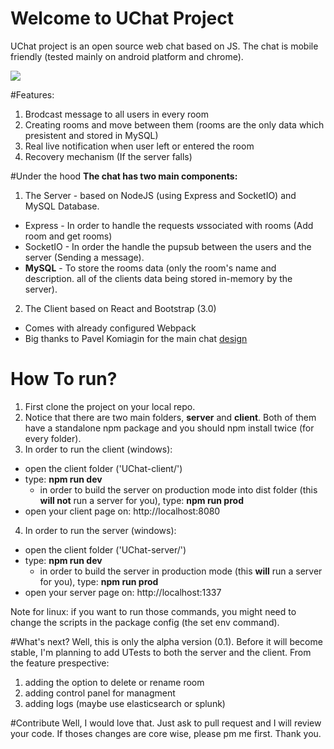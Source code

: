 # Welcome to UChat Project
UChat project is an open source web chat based on JS.
The chat is mobile friendly (tested mainly on android platform and chrome).

![](http://gifyu.com/images/ultrachat.gif)

#Features:
1. Brodcast message to all users in every room 
2. Creating rooms and move between them (rooms are the only data which presistent and stored in MySQL)
3. Real live notification when user left or entered the room
4. Recovery mechanism (If the server falls)

#Under the hood
**The chat has two main components:**

1. The Server - based on NodeJS (using Express and SocketIO) and MySQL Database.
  * Express - In order to handle the requests שssociated with rooms (Add room and get rooms)
  * SocketIO - In order the handle the pupsub between the users and the server (Sending a message). 
  * **MySQL** - To store the rooms data (only the room's name and description. all of the clients data being stored in-memory by the server).
2.  The Client based on React and Bootstrap (3.0)
  * Comes with already configured Webpack
  * Big thanks to Pavel Komiagin for the main chat [design](http://bootsnipp.com/snippets/ZlkBn) 

# How To run?

1. First clone the project on your local repo.
2. Notice that there are two main folders, **server** and **client**. Both of them have a standalone npm package and you should npm install twice (for every folder).
3. In order to run the client (windows): 
  * open the client folder ('UChat-client/')
  * type: **npm run dev** 
    * in order to build the server on production mode into dist folder (this **will not** run a server for you), type: **npm run prod**
  * open your client page on: http://localhost:8080
4. In order to run the server (windows): 
  * open the client folder ('UChat-server/')
  * type: **npm run dev** 
    * in order to build the server in production mode (this **will** run a server for you), type: **npm run prod**
  * open your server page on: http://localhost:1337
  
Note for linux: if you want to run those commands, you might need to change the scripts in the package config (the set env command).

#What's next?
Well, this is only the alpha version (0.1). 
Before it will become stable, I'm planning to add UTests to both the server and the client.
From the feature prespective:

1. adding the option to delete or rename room
2. adding control panel for managment
3. adding logs (maybe use elasticsearch or splunk)

#Contribute
Well, I would love that. Just ask to pull request and I will review your code.
If thoses changes are core wise, please pm me first. Thank you.


  
